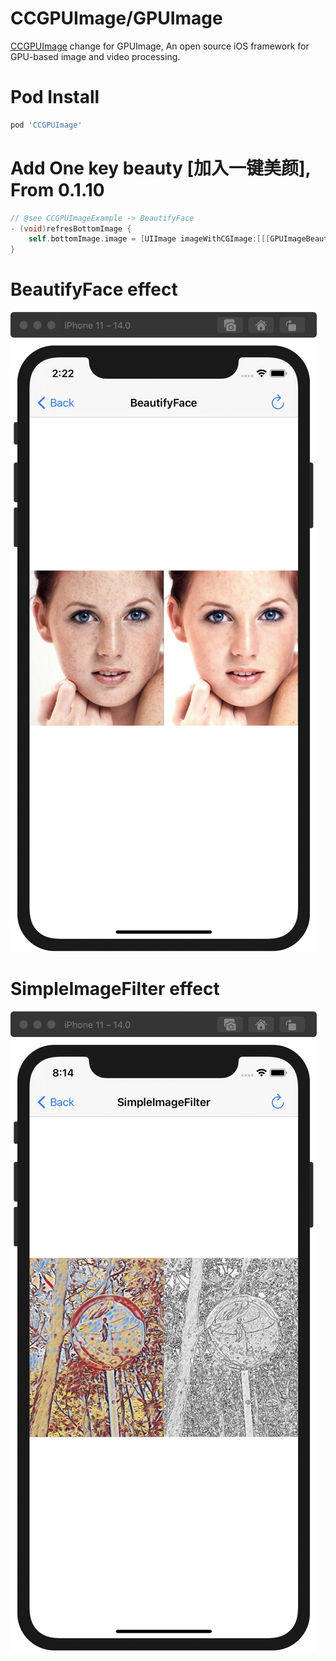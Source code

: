 # CCGPUImage/GPUImage #

[CCGPUImage](https://github.com/ccworld1000/CCGPUImage) change for GPUImage, An open source iOS framework for GPU-based image and video processing.

# Pod Install

```sh
pod 'CCGPUImage'
```

# Add One key beauty [加入一键美颜], From 0.1.10

```objective-c
// @see CCGPUImageExample -> BeautifyFace
- (void)refresBottomImage {
    self.bottomImage.image = [UIImage imageWithCGImage:[[[GPUImageBeautifyFilter alloc] init] newCGImageByFilteringImage:self.topImage.image]];
}
```

# BeautifyFace effect

![BeautifyFace.png](https://github.com/ccworld1000/CCGPUImage/blob/master/Screenshots/BeautifyFace.png?raw=true)

# SimpleImageFilter effect

![SimpleImageFilter.png](https://github.com/ccworld1000/CCGPUImage/blob/master/Screenshots/SimpleImageFilter.png?raw=true)

